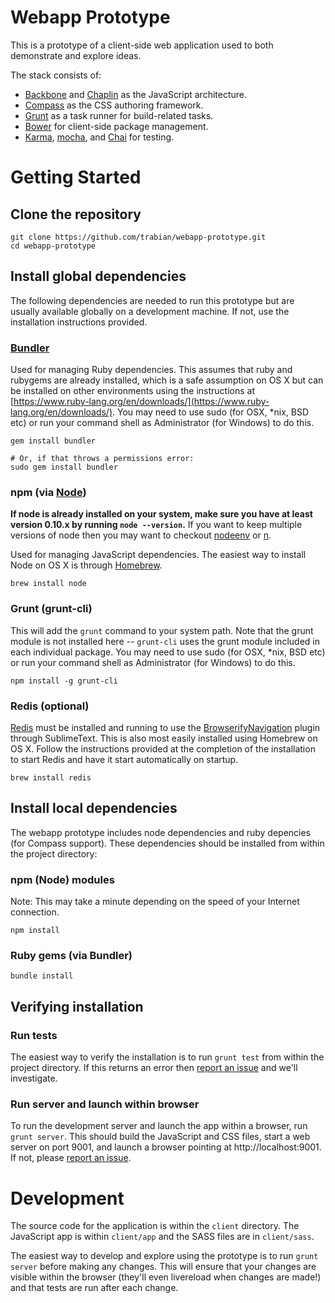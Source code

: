# Webapp Prototype

This is a prototype of a client-side web application used to both demonstrate and explore ideas.

The stack consists of:

 * [Backbone](http://backbonejs.org/) and [Chaplin](http://chaplinjs.org/) as the JavaScript architecture.
 * [Compass](http://compass-style.org/) as the CSS authoring framework.
 * [Grunt](http://gruntjs.com/) as a task runner for build-related tasks.
 * [Bower](http://bower.io/) for client-side package management.
 * [Karma](http://karma-runner.github.io/0.10/index.html), [mocha](http://visionmedia.github.io/mocha/), and [Chai](http://chaijs.com/) for testing.

# Getting Started

## Clone the repository

```
git clone https://github.com/trabian/webapp-prototype.git
cd webapp-prototype
```

## Install global dependencies

The following dependencies are needed to run this prototype but are usually available globally on a development machine. If not, use the installation instructions provided.

### [Bundler](http://bundler.io/)

Used for managing Ruby dependencies. This assumes that ruby and rubygems are already installed, which is a safe assumption on OS X but can be installed on other environments using the instructions at [https://www.ruby-lang.org/en/downloads/](https://www.ruby-lang.org/en/downloads/).  You may need to use sudo (for OSX, *nix, BSD etc) or run your command shell as Administrator (for Windows) to do this.

```
gem install bundler

# Or, if that throws a permissions error:
sudo gem install bundler
```

### npm (via [Node](http://nodejs.org/))

**If node is already installed on your system, make sure you have at least version 0.10.x by running `node --version`.** If you want to keep multiple versions of node then you may want to checkout [nodeenv](https://github.com/wfarr/nodenv) or [n](https://github.com/visionmedia/n).

Used for managing JavaScript dependencies. The easiest way to install Node on OS X is through [Homebrew](http://brew.sh/).

```
brew install node
```

### Grunt (grunt-cli)

This will add the `grunt` command to your system path. Note that the grunt module is not installed here -- `grunt-cli` uses the grunt module included in each individual package. You may need to use sudo (for OSX, *nix, BSD etc) or run your command shell as Administrator (for Windows) to do this.

```
npm install -g grunt-cli
```

### Redis (optional)

[Redis](http://redis.io/) must be installed and running to use the [BrowserifyNavigation](https://github.com/trabian/BrowserifyNavigation) plugin through SublimeText. This is also most easily installed using Homebrew on OS X. Follow the instructions provided at the completion of the installation to start Redis and have it start automatically on startup.

```
brew install redis
```

## Install local dependencies

The webapp prototype includes node dependencies and ruby depencies (for Compass support). These dependencies should be installed from within the project directory:

### npm (Node) modules

Note: This may take a minute depending on the speed of your Internet connection.

```
npm install
```

### Ruby gems (via Bundler)

```
bundle install
```

## Verifying installation

### Run tests

The easiest way to verify the installation is to run `grunt test` from within the project directory. If this returns an error then [report an issue](https://github.com/trabian/webapp-prototype/issues) and we'll investigate.

### Run server and launch within browser

To run the development server and launch the app within a browser, run `grunt server`. This should build the JavaScript and CSS files, start a web server on port 9001, and launch a browser pointing at http://localhost:9001. If not, please [report an issue](https://github.com/trabian/webapp-prototype/issues).

# Development

The source code for the application is within the `client` directory. The JavaScript app is within `client/app` and the SASS files are in `client/sass`.

The easiest way to develop and explore using the prototype is to run `grunt server` before making any changes. This will ensure that your changes are visible within the browser (they'll even livereload when changes are made!) and that tests are run after each change.

